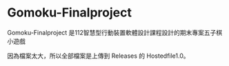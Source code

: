 # Gomoku-Finalproject
Gomoku-Finalproject 是112智慧型行動裝置軟體設計課程設計的期末專案五子棋小遊戲

因為檔案太大，所以全部檔案是上傳到 Releases 的 Hostedfile1.0。


